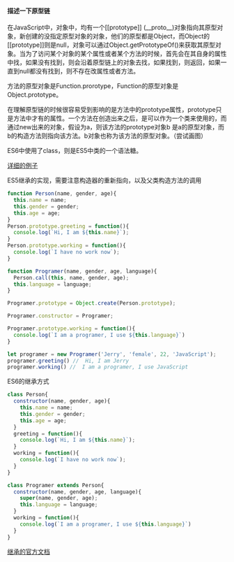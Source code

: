 #### 描述一下原型链

在JavaScript中，对象中，均有一个[[prototype]] (\_\_proto\_\_)对象指向其原型对象，新创建的没指定原型对象的对象，他们的原型都是Object，而Object的[[prototype]]则是null，对象可以通过Object.getPrototypeOf()来获取其原型对象。当为了访问某个对象的某个属性或者某个方法的时候，首先会在其自身的属性中找，如果没有找到，则会沿着原型链上的对象去找，如果找到，则返回，如果一直到null都没有找到，则不存在改属性或者方法。



方法的原型对象是Function.prorotype，Function的原型对象是Object.prototype。



在理解原型链的时候很容易受到影响的是方法中的prototype属性，prototype只是方法中才有的属性。一个方法在创造出来之后，是可以作为一个类来使用的，而通过new出来的对象，假设为a，则该方法的prototype对象b 是a的原型对象，而b的构造方法则指向该方法。b对象也称为该方法的原型对象。（尝试画图）



ES6中使用了class，则是ES5中类的一个语法糖。

[详细的例子](https://developer.mozilla.org/zh-CN/docs/Web/JavaScript/Inheritance_and_the_prototype_chain)



ES5继承的实现，需要注意构造器的重新指向，以及父类构造方法的调用

```javascript
function Person(name, gender, age){
  this.name = name;
  this.gender = gender;
  this.age = age;
}
Person.prototype.greeting = function(){
  console.log(`Hi, I am ${this.name}`);
}
Person.prototype.working = function(){
  console.log(`I have no work now`);
}

function Programer(name, gender, age, language){
  Person.call(this, name, gender, age);
  this.language = language;
}

Programer.prototype = Object.create(Person.prototype);

Programer.constructor = Programer;

Programer.prototype.working = function(){
  console.log(`I am a programer, I use ${this.language}`)
}

let programer = new Programer('Jerry', 'female', 22, 'JavaScript');
programer.greeting() //  Hi, I am Jerry
programer.working() //  I am a programer, I use JavaScript
```

ES6的继承方式

```javascript
class Person{
  constructor(name, gender, age){
    this.name = name;
    this.gender = gender;
    this.age = age;
  }
  greeting = function(){
    console.log(`Hi, I am ${this.name}`);
  }
  working = function(){
    console.log(`I have no work now`);
  }
}

class Programer extends Person{
  constructor(name, gender, age, language){
    super(name, gender, age);
    this.language = language;
  }
  working = function(){
    console.log(`I am a programer, I use ${this.language}`)
  }
}
```

[继承的官方文档](https://developer.mozilla.org/zh-CN/docs/Learn/JavaScript/Objects/Inheritance)